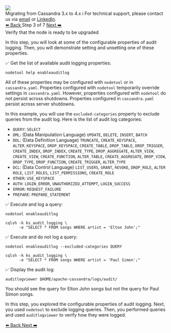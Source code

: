 <!-- TOP -->
<div class="top">
  <img src="https://datastax-academy.github.io/katapod-shared-assets/images/ds-academy-logo.svg" />
  <div class="scenario-title-section">
    <span class="scenario-title">Migrating from Cassandra 3.x to 4.x</span>
    <span class="scenario-subtitle">ℹ️ For technical support, please contact us via <a href="mailto:aleksandr.volochnev@datastax.com">email</a> or <a href="https://dtsx.io/aleks">LinkedIn</a>.</span> 
  </div>
</div>

<!-- NAVIGATION -->
<div id="navigation-top" class="navigation-top">
 <a href='command:katapod.loadPage?[{"step":"step2"}]' 
   class="btn btn-dark navigation-top-left">⬅️ Back
 </a>
<span class="step-count"> Step 3 of 7</span>
 <a href='command:katapod.loadPage?[{"step":"step4"}]' 
    class="btn btn-dark navigation-top-right">Next ➡️
  </a>
</div>

<!-- CONTENT -->

<div class="step-title">Verify that the node is ready to be upgraded</div>

In this step, you will look at some of the configurable properties of audit logging. Then, you will demonstrate setting and unsetting one of these properties.

✅ Get the list of available audit logging properties:
```
nodetool help enableauditlog
```

All of these properties may be configured with `nodetool` or in `cassandra.yaml`. Properties configured with `nodetool` temporarily override settings in `cassandra.yaml`. However, properties configured with `nodetool` do not persist across shutdowns. Properties configured in `cassandra.yaml` persist across server shutdowns. 

In this example, you will use the `excluded-categories` property to exclude queries from the audit log. Here is the 
list of audit log categories:
- `QUERY`: `SELECT`
- `DML`: (Data Manipulation Language) `UPDATE`, `DELETE`, `INSERT`, `BATCH`
- `DDL`: (Data Definition Language) `TRUNCATE`, `CREATE_KEYSPACE`, `ALTER_KEYSPACE`, `DROP_KEYSPACE`, `CREATE_TABLE`, `DROP_TABLE`, `DROP_TRIGGER`, `CREATE_INDEX`, `DROP_INDEX`, `CREATE_TYPE`, `DROP_AGGREGATE`, `ALTER_VIEW`, `CREATE_VIEW`, `CREATE_FUNCTION`, `ALTER_TABLE`, `CREATE_AGGREGATE`, `DROP_VIEW`, `DROP_TYPE`, `DROP_FUNCTION`, `CREATE_TRIGGER`, `ALTER_TYPE`
- `DCL`: (Data Control Language) `LIST_USERS`, `GRANT`, `REVOKE`, `DROP_ROLE`, `ALTER ROLE`, `LIST_ROLES`, `LIST_PERMISSIONS`, `CREATE_ROLE`
- `OTHER`: `USE_KEYSPACE`
- `AUTH`: `LOGIN_ERROR`, `UNAUTHORIZED_ATTEMPT`, `LOGIN_SUCCESS`
- `ERROR`: `REQUEST_FAILURE`
- `PREPARE`: `PREPARE_STATEMENT`


✅ Execute and log a query:
```
nodetool enableauditlog

cqlsh -k ks_audit_logging \
      -e "SELECT * FROM songs WHERE artist = 'Elton John';"
```

✅ Execute and do not log a query:
```
nodetool enableauditlog --excluded-categories QUERY

cqlsh -k ks_audit_logging \
      -e "SELECT * FROM songs WHERE artist = 'Paul Simon';"
```

✅ Display the audit log:
```
auditlogviewer $HOME/apache-cassandra/logs/audit/
```

You should see the query for Elton John songs but not the query for Paul Simon songs.

In this step, you explored the configurable properties of audit logging. Next, you used `nodetool` to exclude logging queries. Then, you performed queries and used `auditlogviewer` to verify how they were logged.

<!-- NAVIGATION -->
<div id="navigation-bottom" class="navigation-bottom">
 <a href='command:katapod.loadPage?[{"step":"step2"}]'
   class="btn btn-dark navigation-bottom-left">⬅️ Back
 </a>
 <a href='command:katapod.loadPage?[{"step":"step4"}]'
    class="btn btn-dark navigation-bottom-right">Next ➡️
  </a>
</div>
